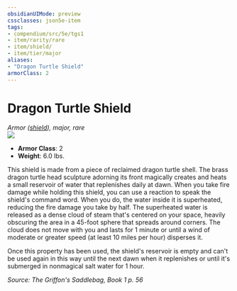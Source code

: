 ```yaml
---
obsidianUIMode: preview
cssclasses: json5e-item
tags:
- compendium/src/5e/tgs1
- item/rarity/rare
- item/shield/
- item/tier/major
aliases: 
- "Dragon Turtle Shield"
armorClass: 2
---
```

# Dragon Turtle Shield
*Armor ([shield](compendium/items/shield.md)), major, rare*  
![](https://raw.githubusercontent.com/TheGiddyLimit/homebrew/master/_img/TGS1/Dragon-Turtle-Shield.webp#right)  

- **Armor Class**: 2
- **Weight**: 6.0 lbs.

This shield is made from a piece of reclaimed dragon turtle shell. The brass dragon turtle head sculpture adorning its front magically creates and heats a small reservoir of water that replenishes daily at dawn. When you take fire damage while holding this shield, you can use a reaction to speak the shield's command word. When you do, the water inside it is superheated, reducing the fire damage you take by half. The superheated water is released as a dense cloud of steam that's centered on your space, heavily obscuring the area in a 45-foot sphere that spreads around corners. The cloud does not move with you and lasts for 1 minute or until a wind of moderate or greater speed (at least 10 miles per hour) disperses it.

Once this property has been used, the shield's reservoir is empty and can't be used again in this way until the next dawn when it replenishes or until it's submerged in nonmagical salt water for 1 hour.

*Source: The Griffon's Saddlebag, Book 1 p. 56*